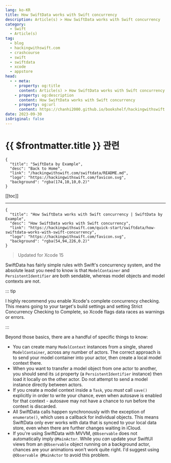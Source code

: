 ```yaml
---
lang: ko-KR
title: How SwiftData works with Swift concurrency
description: Article(s) > How SwiftData works with Swift concurrency
category:
  - Swift
  - Article(s)
tag: 
  - blog
  - hackingwithswift.com
  - crashcourse
  - swift
  - swiftdata
  - xcode
  - appstore
head:
  - - meta:
    - property: og:title
      content: Article(s) > How SwiftData works with Swift concurrency
    - property: og:description
      content: How SwiftData works with Swift concurrency
    - property: og:url
      content: https://chanhi2000.github.io/bookshelf/hackingwithswift.com/swiftdata/how-swiftdata-works-with-swift-concurrency.html
date: 2023-09-30
isOriginal: false
---
```


# {{ $frontmatter.title }} 관련

```component VPCard
{
  "title": "SwiftData by Example",
  "desc": "Back to Home",
  "link": "/hackingwithswift.com/swiftdata/README.md",
  "logo": "https://hackingwithswift.com/favicon.svg",
  "background": "rgba(174,10,10,0.2)"
}
```

[[toc]]

---

```component VPCard
{
  "title": "How SwiftData works with Swift concurrency | SwiftData by Example",
  "desc": "How SwiftData works with Swift concurrency",
  "link": "https://hackingwithswift.com/quick-start/swiftdata/how-swiftdata-works-with-swift-concurrency", 
  "logo": "https://hackingwithswift.com/favicon.svg",
  "background": "rgba(54,94,226,0.2)"
}
```

> Updated for Xcode 15

SwiftData has fairly simple rules with Swift's concurrency system, and the absolute least you need to know is that `ModelContainer` and `PersistentIdentifier` are both sendable, whereas model objects and model contexts are not.

::: tip

I highly recommend you enable Xcode's complete concurrency checking. This means going to your target's build settings and setting Strict Concurrency Checking to Complete, so Xcode flags data races as warnings or errors.

:::

Beyond those basics, there are a handful of specific things to know:

- You can create many `ModelContext` instances from a single, shared `ModelContainer`, across any number of actors. The correct approach is to send your model container into your actor, then create a local model context there.
- When you want to transfer a model object from one actor to another, you should send its `id` property (a `PersistentIdentifier` instance) then load it locally on the other actor. Do not attempt to send a model instance directly between actors.
- If you create a model context inside a `Task`, you *must* call `save()` explicitly in order to write your chance, even when autosave is enabled for that context - autosave may not have a chance to run before the context is discarded.
- All SwiftData calls happen synchronously with the exception of `enumerate()`, which uses a callback for individual objects. This means SwiftData only ever works with data that is synced to your local data store, even when there are further changes waiting in iCloud.
- If you're using SwiftData with MVVM, `@Observable` does not automatically imply `@MainActor`. While you *can* update your SwiftUI views from an `@Observable` object running on a background actor, chances are your animations won't work quite right. I'd suggest using `@Observable @MainActor` to avoid this problem.

